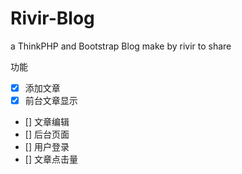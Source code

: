 # Rivir-Blog

a ThinkPHP and Bootstrap Blog make by rivir to share


功能

- [x] 添加文章
- [x] 前台文章显示
- [] 文章编辑
- [] 后台页面
- [] 用户登录
- [] 文章点击量